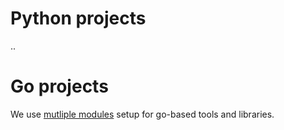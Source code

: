 # Python projects

..

# Go projects

We use [mutliple modules](https://github.com/golang/tools/blob/master/gopls/doc/workspace.md#multiple-modules) setup for go-based tools and libraries.